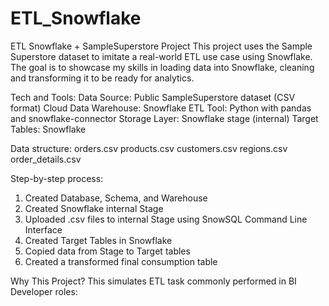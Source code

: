 # ETL_Snowflake

ETL Snowflake + SampleSuperstore Project
This project uses the Sample Superstore dataset to imitate a real-world ETL use case using Snowflake. The goal is to showcase my skills in loading data into Snowflake, cleaning and transforming it to be ready for analytics.

Tech and Tools:
Data Source: Public SampleSuperstore dataset (CSV format)
Cloud Data Warehouse: Snowflake
ETL Tool: Python with pandas and snowflake-connector
Storage Layer: Snowflake stage (internal)
Target Tables: Snowflake

Data structure:
orders.csv
products.csv
customers.csv
regions.csv
order_details.csv

Step-by-step process:
1) Created Database, Schema, and Warehouse
2) Created Snowflake internal Stage
3) Uploaded .csv files to internal Stage using SnowSQL Command Line Interface
4) Created Target Tables in Snowflake
5) Copied data from Stage to Target tables
6) Created a transformed final consumption table

Why This Project?
This simulates ETL task commonly performed in BI Developer roles:

